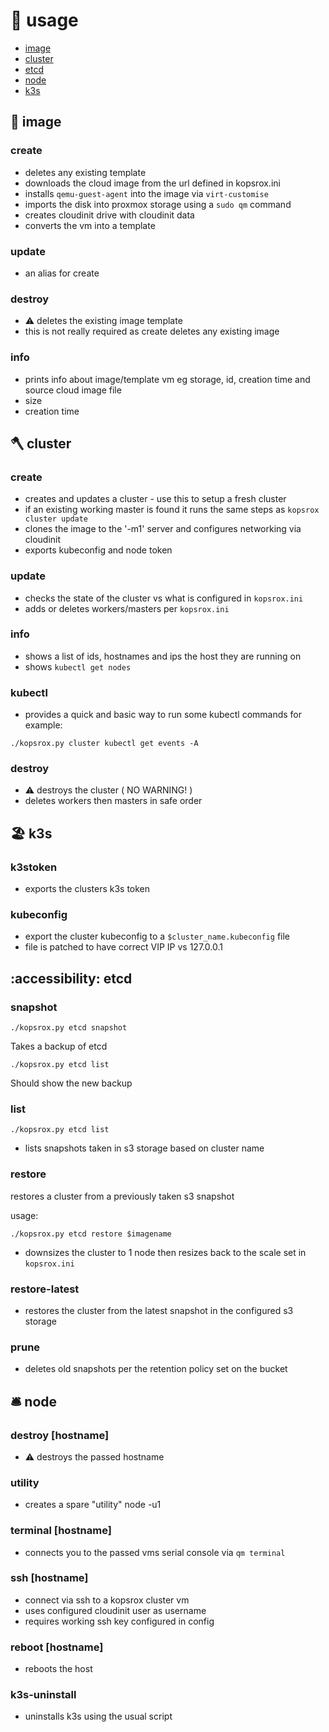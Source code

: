 #  :hamburger: usage 

- [image](#image)
- [cluster](#cluster)
- [etcd](#etcd)
- [node](#node)
- [k3s](#k3s)

## 💐 image <a name=image>
### create 
- deletes any existing template
- downloads the cloud image from the url defined in kopsrox.ini
- installs `qemu-guest-agent` into the image via `virt-customise`
- imports the disk into proxmox storage using a `sudo qm` command
- creates cloudinit drive with cloudinit data
- converts the vm into a template

### update
- an alias for create
  
### destroy 
- :warning: deletes the existing image template
- this is not really required as create deletes any existing image

### info 
- prints info about image/template vm eg storage, id, creation time and source cloud image file
- size
- creation time

## 🪓 cluster <a name=cluster>
### create 
- creates and updates a cluster - use this to setup a fresh cluster
- if an existing working master is found it runs the same steps as `kopsrox cluster update`
- clones the image to the '-m1' server and configures networking via cloudinit
- exports kubeconfig and node token

### update 
- checks the state of the cluster vs what is configured in `kopsrox.ini`
- adds or deletes workers/masters per `kopsrox.ini`

### info 
- shows a list of ids, hostnames and ips the host they are running on
- shows `kubectl get nodes`

### kubectl 
- provides a quick and basic way to run some kubectl commands for example:

`./kopsrox.py cluster kubectl get events -A`

### destroy 
- :warning: destroys the cluster ( NO WARNING! ) 
- deletes workers then masters in safe order


## :beach_umbrella: k3s <a name=k3s>
### k3stoken 
- exports the clusters k3s token

### kubeconfig 
- export the cluster kubeconfig to a `$cluster_name.kubeconfig` file 
- file is patched to have correct VIP IP vs 127.0.0.1

## :accessibility: etcd <a name=etcd>
### snapshot 

`./kopsrox.py etcd snapshot`

Takes a backup of etcd

`./kopsrox.py etcd list`

Should show the new backup

### list 

`./kopsrox.py etcd list`

- lists snapshots taken in s3 storage based on cluster name

### restore 

restores a cluster from a previously taken s3 snapshot

usage:

`./kopsrox.py etcd restore $imagename`

- downsizes the cluster to 1 node then resizes back to the scale set in `kopsrox.ini`

### restore-latest
- restores the cluster from the latest snapshot in the configured s3 storage

### prune 
- deletes old snapshots per the retention policy set on the bucket

## :bellhop_bell: node <a name=node>

### destroy [hostname]
- :warning: destroys the passed hostname 

### utility
- creates a spare "utility" node -u1

### terminal [hostname]
- connects you to the passed vms serial console via `qm terminal`

### ssh [hostname] 
- connect via ssh to a kopsrox cluster vm 
- uses configured cloudinit user as username
- requires working ssh key configured in config

### reboot [hostname]
- reboots the host

### k3s-uninstall
- uninstalls k3s using the usual script


